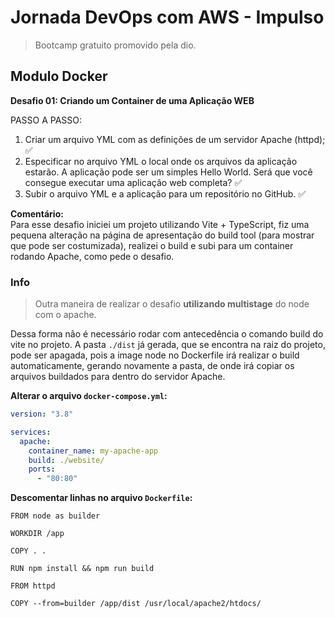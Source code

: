 # Jornada DevOps com AWS - Impulso

> Bootcamp gratuito promovido pela dio.

## Modulo Docker

**Desafio 01: Criando um Container de uma Aplicação WEB**

PASSO A PASSO:

1. Criar um arquivo YML com as definições de um servidor Apache (httpd); ✅
2. Especificar no arquivo YML o local onde os arquivos da aplicação estarão. A aplicação pode ser um simples Hello World. Será que você consegue executar uma aplicação web completa? ✅
3. Subir o arquivo YML e a aplicação para um repositório no GitHub. ✅

**Comentário:**  
Para esse desafio iniciei um projeto utilizando Vite + TypeScript, fiz uma pequena alteração na página de apresentação do build tool (para mostrar que pode ser costumizada), realizei o build e subi para um container rodando Apache, como pede o desafio.

### Info

> Outra maneira de realizar o desafio **utilizando multistage** do node com o apache.

Dessa forma não é necessário rodar com antecedência o comando build do vite no projeto. A pasta `./dist` já gerada, que se encontra na raiz do projeto, pode ser apagada, pois a image node no Dockerfile irá realizar o build automaticamente, gerando novamente a pasta, de onde irá copiar os arquivos buildados para dentro do servidor Apache.

**Alterar o arquivo `docker-compose.yml`:**

```yml
version: "3.8"

services:
  apache:
    container_name: my-apache-app
    build: ./website/
    ports:
      - "80:80"
```

**Descomentar linhas no arquivo `Dockerfile`:**

```
FROM node as builder

WORKDIR /app

COPY . .

RUN npm install && npm run build

FROM httpd

COPY --from=builder /app/dist /usr/local/apache2/htdocs/
```
